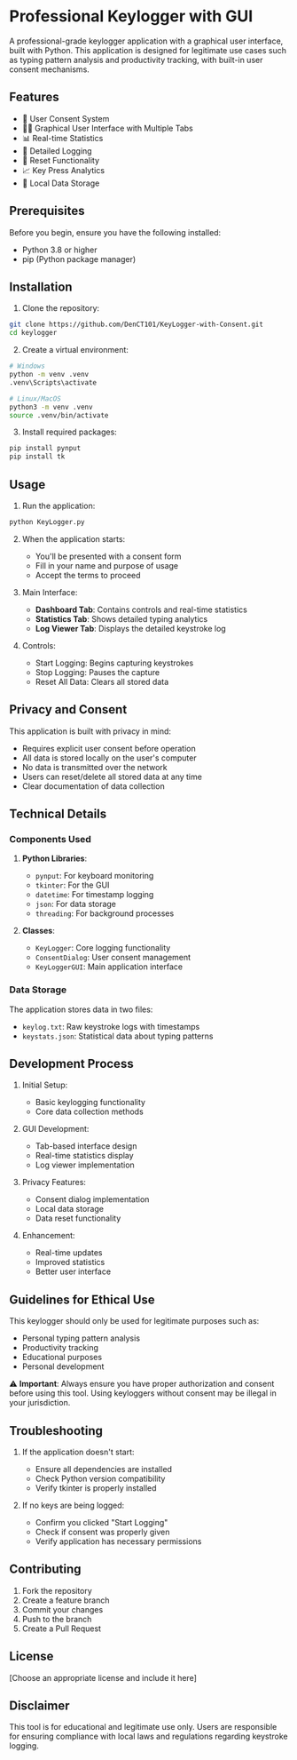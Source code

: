 # Professional Keylogger with GUI

A professional-grade keylogger application with a graphical user interface, built with Python. This application is designed for legitimate use cases such as typing pattern analysis and productivity tracking, with built-in user consent mechanisms.

## Features

- 🔐 User Consent System
- 👨‍💻 Graphical User Interface with Multiple Tabs
- 📊 Real-time Statistics
- 📝 Detailed Logging
- 🔄 Reset Functionality
- 📈 Key Press Analytics
- 💾 Local Data Storage

## Prerequisites

Before you begin, ensure you have the following installed:
- Python 3.8 or higher
- pip (Python package manager)

## Installation

1. Clone the repository:
```bash
git clone https://github.com/DenCT101/KeyLogger-with-Consent.git
cd keylogger
```

2. Create a virtual environment:
```bash
# Windows
python -m venv .venv
.venv\Scripts\activate

# Linux/MacOS
python3 -m venv .venv
source .venv/bin/activate
```

3. Install required packages:
```bash
pip install pynput
pip install tk
```

## Usage

1. Run the application:
```bash
python KeyLogger.py
```

2. When the application starts:
   - You'll be presented with a consent form
   - Fill in your name and purpose of usage
   - Accept the terms to proceed

3. Main Interface:
   - **Dashboard Tab**: Contains controls and real-time statistics
   - **Statistics Tab**: Shows detailed typing analytics
   - **Log Viewer Tab**: Displays the detailed keystroke log

4. Controls:
   - Start Logging: Begins capturing keystrokes
   - Stop Logging: Pauses the capture
   - Reset All Data: Clears all stored data

## Privacy and Consent

This application is built with privacy in mind:
- Requires explicit user consent before operation
- All data is stored locally on the user's computer
- No data is transmitted over the network
- Users can reset/delete all stored data at any time
- Clear documentation of data collection

## Technical Details

### Components Used

1. **Python Libraries**:
   - `pynput`: For keyboard monitoring
   - `tkinter`: For the GUI
   - `datetime`: For timestamp logging
   - `json`: For data storage
   - `threading`: For background processes

2. **Classes**:
   - `KeyLogger`: Core logging functionality
   - `ConsentDialog`: User consent management
   - `KeyLoggerGUI`: Main application interface

### Data Storage

The application stores data in two files:
- `keylog.txt`: Raw keystroke logs with timestamps
- `keystats.json`: Statistical data about typing patterns

## Development Process

1. Initial Setup:
   - Basic keylogging functionality
   - Core data collection methods

2. GUI Development:
   - Tab-based interface design
   - Real-time statistics display
   - Log viewer implementation

3. Privacy Features:
   - Consent dialog implementation
   - Local data storage
   - Data reset functionality

4. Enhancement:
   - Real-time updates
   - Improved statistics
   - Better user interface

## Guidelines for Ethical Use

This keylogger should only be used for legitimate purposes such as:
- Personal typing pattern analysis
- Productivity tracking
- Educational purposes
- Personal development

⚠️ **Important**: Always ensure you have proper authorization and consent before using this tool. Using keyloggers without consent may be illegal in your jurisdiction.

## Troubleshooting

1. If the application doesn't start:
   - Ensure all dependencies are installed
   - Check Python version compatibility
   - Verify tkinter is properly installed

2. If no keys are being logged:
   - Confirm you clicked "Start Logging"
   - Check if consent was properly given
   - Verify application has necessary permissions

## Contributing

1. Fork the repository
2. Create a feature branch
3. Commit your changes
4. Push to the branch
5. Create a Pull Request

## License

[Choose an appropriate license and include it here]

## Disclaimer

This tool is for educational and legitimate use only. Users are responsible for ensuring compliance with local laws and regulations regarding keystroke logging.
